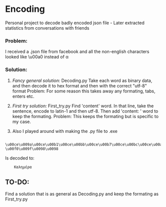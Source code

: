 # Encoding
Personal project to decode badly encoded json file - Later extracted statistics from conversations with friends

### Problem:
I received a .json file from facebook and all the non-english characters looked like \\u00a0 instead of α 

### Solution:
1. <i>Fancy general solution:</i> Decoding.py
  Take each word as binary data, and then decode it to hex format and then with the correct "utf-8" format
  Problem: For some reason this takes away any formating, tabs, enters etc.
  
2. <i>First try solution:</i> First_try.py
  Find 'content' word. In that line, take the sentence, encode to latin-1 and then utf-8.
  Then add 'content: ' word to keep the formating.
  Problem: This keeps the formating but is specific to my case.
  
3. Also I played around with making the .py file to .exe

```
	\u00ce\u009a\u00ce\u00b1\u00ce\u00bb\u00ce\u00b7\u00ce\u00bc\u00ce\u00ad\u00cf\u0081\u00ce\u00b1 \u00f0\u009f\u0098\u0098
```
	
Is decoded to:

```
	Καλημέρα
```
## TO-DO: 
  Find a solution that is as general as Decoding.py and keep the formating as First_try.py
